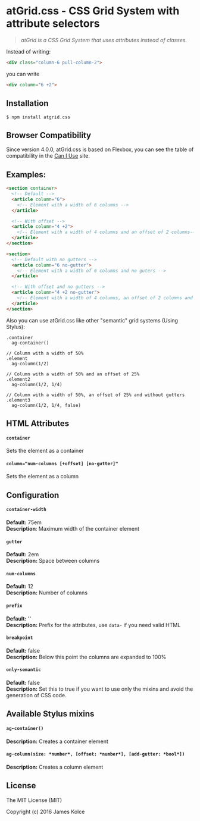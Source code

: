 # atGrid.css - CSS Grid System with attribute selectors

> *atGrid is a CSS Grid System that uses attributes instead of classes.*

Instead of writing:
```HTML 
<div class="column-6 pull-column-2">
``` 

you can write 
```HTML
<div column="6 +2">
```

## Installation

```
$ npm install atgrid.css
```

## Browser Compatibility

Since version 4.0.0, atGrid.css is based on Flexbox, you can see the table of compatibility 
in the [Can I Use](http://caniuse.com/#feat=flexbox) site.

## Examples:
```HTML
<section container>
  <!-- Default -->
  <article column="6">
    <!-- Element with a width of 6 columns -->
  </article>

  <!-- With offset -->
  <article column="4 +2">
    <!-- Element with a width of 4 columns and an offset of 2 columns-->
  </article>
</section>

<section>
  <!-- Default with no gutters -->
  <article column="6 no-gutter">
    <!-- Element with a width of 6 columns and no guters -->
  </article>

  <!-- With offset and no gutters -->
  <article column="4 +2 no-gutter">
    <!-- Element with a width of 4 columns, an offset of 2 columns and no gutter-->
  </article>
</section>
```


Also you can use atGrid.css like other "semantic" grid systems (Using Stylus):

```Stylus
.container
  ag-container()

// Column with a width of 50%
.element
  ag-column(1/2)
  
// Column with a width of 50% and an offset of 25%
.element2
  ag-column(1/2, 1/4)
  
// Column with a width of 50%, an offset of 25% and without gutters
.element3
  ag-column(1/2, 1/4, false)
```


## HTML Attributes

#### `container`
Sets the element as a container

#### `column="num-columns [+offset] [no-gutter]"`
Sets the element as a column

## Configuration

#### `container-width`
**Default:** 75em <br>
**Description**: Maximum width of the container element

#### `gutter`
**Default:** 2em <br>
**Description:** Space between columns

#### `num-columns`
**Default:** 12 <br>
**Description:** Number of columns

#### `prefix`
**Default:** '' <br>
**Description:** Prefix for the attributes, use `data-` if you need valid HTML

#### `breakpoint`
**Default:** false <br>
**Description:** Below this point the columns are expanded to 100%

#### `only-semantic`
**Default:** false <br>
**Description:** Set this to true if you want to use only the mixins and avoid the generation of CSS code.

## Available Stylus mixins

#### `ag-container()`
**Description:** Creates a container element

#### `ag-column(size: *number*, [offset: *number*], [add-gutter: *bool*])`
**Description:** Creates a column element


## License

The MIT License (MIT)

Copyright (c) 2016 James Kolce
